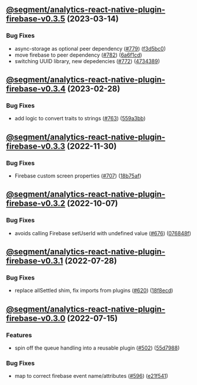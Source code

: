 ## [@segment/analytics-react-native-plugin-firebase-v0.3.5](https://github.com/segmentio/analytics-react-native/compare/@segment/analytics-react-native-plugin-firebase-v0.3.4...@segment/analytics-react-native-plugin-firebase-v0.3.5) (2023-03-14)


### Bug Fixes

* async-storage as optional peer dependency ([#779](https://github.com/segmentio/analytics-react-native/issues/779)) ([f3d5bc0](https://github.com/segmentio/analytics-react-native/commit/f3d5bc024fe3ae988386aac8b9f6f3fc6d84677a))
* move firebase to peer dependency ([#782](https://github.com/segmentio/analytics-react-native/issues/782)) ([6a6f1cd](https://github.com/segmentio/analytics-react-native/commit/6a6f1cdf247fb82d763a7ab04514e7c515ee810c))
* switching UUID library, new depedencies ([#772](https://github.com/segmentio/analytics-react-native/issues/772)) ([4734389](https://github.com/segmentio/analytics-react-native/commit/4734389dd6c9debd08f6be0b59d3192428586ed9))

## [@segment/analytics-react-native-plugin-firebase-v0.3.4](https://github.com/segmentio/analytics-react-native/compare/@segment/analytics-react-native-plugin-firebase-v0.3.3...@segment/analytics-react-native-plugin-firebase-v0.3.4) (2023-02-28)


### Bug Fixes

* add logic to convert traits to strings ([#763](https://github.com/segmentio/analytics-react-native/issues/763)) ([559a3bb](https://github.com/segmentio/analytics-react-native/commit/559a3bb70654faee04546b4f18ed6f340d5712db))

## [@segment/analytics-react-native-plugin-firebase-v0.3.3](https://github.com/segmentio/analytics-react-native/compare/@segment/analytics-react-native-plugin-firebase-v0.3.2...@segment/analytics-react-native-plugin-firebase-v0.3.3) (2022-11-30)


### Bug Fixes

* Firebase custom screen properties ([#707](https://github.com/segmentio/analytics-react-native/issues/707)) ([18b75af](https://github.com/segmentio/analytics-react-native/commit/18b75af1bb38246d75ccbfba06d6d972c6db0339))

## [@segment/analytics-react-native-plugin-firebase-v0.3.2](https://github.com/segmentio/analytics-react-native/compare/@segment/analytics-react-native-plugin-firebase-v0.3.1...@segment/analytics-react-native-plugin-firebase-v0.3.2) (2022-10-07)


### Bug Fixes

* avoids calling Firebase setUserId with undefined value ([#676](https://github.com/segmentio/analytics-react-native/issues/676)) ([076848f](https://github.com/segmentio/analytics-react-native/commit/076848f9fffbd9bcf126805b177f4d62029017b2))

## [@segment/analytics-react-native-plugin-firebase-v0.3.1](https://github.com/segmentio/analytics-react-native/compare/@segment/analytics-react-native-plugin-firebase-v0.3.0...@segment/analytics-react-native-plugin-firebase-v0.3.1) (2022-07-28)


### Bug Fixes

* replace allSettled shim, fix imports from plugins ([#620](https://github.com/segmentio/analytics-react-native/issues/620)) ([18f8ecd](https://github.com/segmentio/analytics-react-native/commit/18f8ecdb291d8c5ecb02e087aa0043df4fc72e97))

## [@segment/analytics-react-native-plugin-firebase-v0.3.0](https://github.com/segmentio/analytics-react-native/compare/@segment/analytics-react-native-plugin-firebase-v0.2.1...@segment/analytics-react-native-plugin-firebase-v0.3.0) (2022-07-15)


### Features

* spin off the queue handling into a reusable plugin ([#502](https://github.com/segmentio/analytics-react-native/issues/502)) ([55d7988](https://github.com/segmentio/analytics-react-native/commit/55d798821163d5a41902a6bc099b1bfcbd853a17))


### Bug Fixes

* map to correct firebase event name/attributes ([#596](https://github.com/segmentio/analytics-react-native/issues/596)) ([e21f541](https://github.com/segmentio/analytics-react-native/commit/e21f541725622135cbe5a3d417689325b8a8d2e3))
